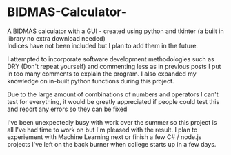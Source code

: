 # BIDMAS-Calculator-

A BIDMAS calculator with a GUI - created using python and tkinter (a built in library no extra download needed)  
Indices have not been included but I plan to add them in the future. 

I attempted to incorporate software development methodologies such as DRY (Don't repeat yourself) and commenting less as in previous posts I put in too many comments to explain the program. I also expanded my knowledge on in-built python functions during this project.

Due to the large amount of combinations of numbers and operators I can't test for everything, it would be greatly appreciated if people could test this and report any errors so they can be fixed 

I've been unexpectedly busy with work over the summer so this project is all I've had time to work on but I'm pleased with the result. 
I plan to experiement with Machine Learning next or finish a few C# / node.js projects I've left on the back burner when college starts up in a few days. 
